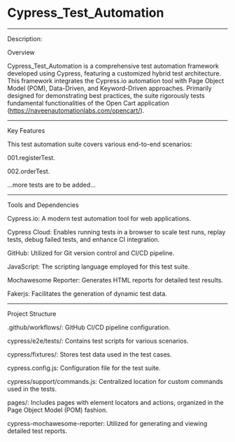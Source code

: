 # Cypress_Test_Automation


---
Description:

Overview

Cypress_Test_Automation is a comprehensive test automation framework developed using Cypress, featuring a customized hybrid test architecture. This framework integrates the Cypress.io automation tool with Page Object Model (POM), Data-Driven, and Keyword-Driven approaches. Primarily designed for demonstrating best practices, the suite rigorously tests fundamental functionalities of the Open Cart application (https://naveenautomationlabs.com/opencart/).


---
Key Features

This test automation suite covers various end-to-end scenarios:

001.registerTest.

002.orderTest.

...more tests are to be added...


---
Tools and Dependencies

Cypress.io: A modern test automation tool for web applications.

Cypress Cloud: Enables running tests in a browser to scale test runs, replay tests, debug failed tests, and enhance CI integration.

GitHub: Utilized for Git version control and CI/CD pipeline.

JavaScript: The scripting language employed for this test suite.

Mochawesome Reporter: Generates HTML reports for detailed test results.

Fakerjs: Facilitates the generation of dynamic test data.


---
Project Structure

.github/workflows/: GitHub CI/CD pipeline configuration.

cypress/e2e/tests/: Contains test scripts for various scenarios.

cypress/fixtures/: Stores test data used in the test cases.

cypress.config.js: Configuration file for the test suite.

cypress/support/commands.js: Centralized location for custom commands used in the tests.

pages/: Includes pages with element locators and actions, organized in the Page Object Model (POM) fashion.

cypress-mochawesome-reporter: Utilized for generating and viewing detailed test reports.

